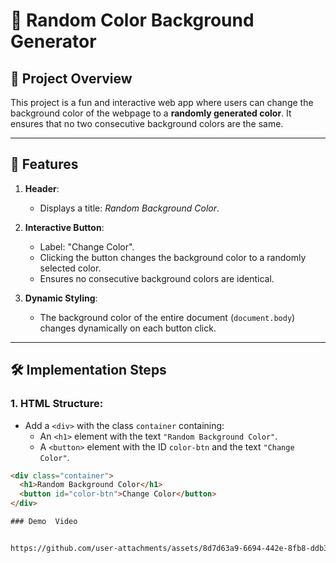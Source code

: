 # 🎨 Random Color Background Generator

## 🌟 Project Overview
This project is a fun and interactive web app where users can change the background color of the webpage to a **randomly generated color**. It ensures that no two consecutive background colors are the same.

---

## 🚀 Features

1. **Header**:
   - Displays a title: *Random Background Color*.

2. **Interactive Button**:
   - Label: "Change Color".
   - Clicking the button changes the background color to a randomly selected color.
   - Ensures no consecutive background colors are identical.

3. **Dynamic Styling**:
   - The background color of the entire document (`document.body`) changes dynamically on each button click.

---

## 🛠️ Implementation Steps

### 1. **HTML Structure**:
- Add a `<div>` with the class `container` containing:
  - An `<h1>` element with the text `"Random Background Color"`.
  - A `<button>` element with the ID `color-btn` and the text `"Change Color"`.

```html
<div class="container">
  <h1>Random Background Color</h1>
  <button id="color-btn">Change Color</button>
</div>

### Demo  Video


https://github.com/user-attachments/assets/8d7d63a9-6694-442e-8fb8-ddb31deecc35



